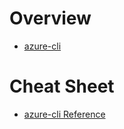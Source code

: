 # Overview

- [azure-cli](https://learn.microsoft.com/en-us/cli/azure/)

# Cheat Sheet

- [azure-cli Reference](https://learn.microsoft.com/en-us/cli/azure/reference-index?view=azure-cli-latest)
